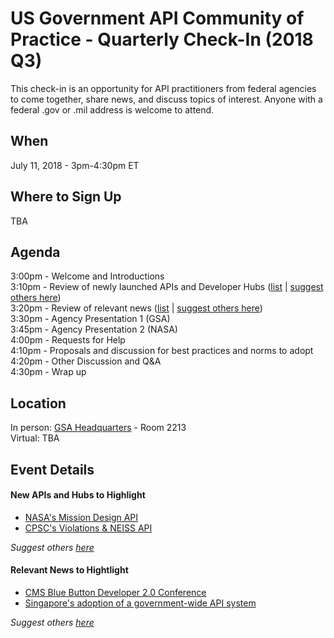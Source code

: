 
# US Government API Community of Practice - Quarterly Check-In (2018 Q3)

This check-in is an opportunity for API practitioners from federal agencies to come together, share news, and discuss topics of interest.  Anyone with a federal .gov or .mil address is welcome to attend.  

## When

July 11, 2018 - 3pm-4:30pm ET

## Where to Sign Up 

TBA

## Agenda 

3:00pm - Welcome and Introductions   
3:10pm - Review of newly launched APIs and Developer Hubs ([list](https://github.com/18F/wg-api/blob/18f-pages/quarterly-meetings/2018-q3.md#new-apis-and-hubs-to-highlight) | [suggest others here](https://github.com/18F/wg-api/issues/13))  
3:20pm - Review of relevant news ([list](https://github.com/18F/wg-api/blob/18f-pages/quarterly-meetings/2018-q3.md#relevant-news-to-hightlight) | [suggest others here](https://github.com/18F/wg-api/issues/14))  
3:30pm - Agency Presentation 1 (GSA)  
3:45pm - Agency Presentation 2 (NASA)  
4:00pm - Requests for Help   
4:10pm - Proposals and discussion for best practices and norms to adopt  
4:20pm - Other Discussion and Q&A  
4:30pm - Wrap up  

## Location 

In person: [GSA Headquarters]() - Room 2213  
Virtual:  TBA  


## Event Details 


#### New APIs and Hubs to Highlight

* [NASA's Mission Design API](https://ssd-api.jpl.nasa.gov/doc/mdesign.html)
* [CPSC's Violations & NEISS API](https://opendata.cpsc.gov/opendataApi/apidocs/api-guide)

_Suggest others [here](https://github.com/18F/wg-api/issues/13)_

#### Relevant News to Hightlight 

* [CMS Blue Button Developer 2.0 Conference](https://bluebutton.cms.gov/bb2dc18/)
* [Singapore's adoption of a government-wide API system](https://www.programmableweb.com/news/how-singapore-will-run-country-using-apis/else-where-web-case-study/2018/06/24)

_Suggest others [here](https://github.com/18F/wg-api/issues/14)_
